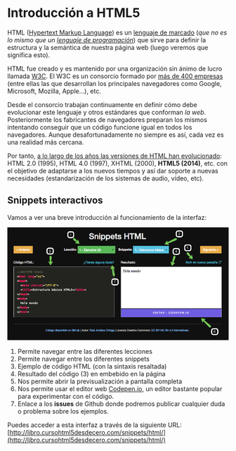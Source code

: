 # Introducción a HTML5

HTML ([Hypertext Markup Language](http://www.w3.org/html/)) es un [lenguaje de marcado](https://es.wikipedia.org/wiki/Lenguaje_de_marcado) (*que no es lo mismo que un [lenguaje de programación](https://es.wikipedia.org/wiki/Lenguaje_de_programaci%C3%B3n)*) que sirve para definir la estructura y la semántica de nuestra página web (luego veremos que significa esto). 

HTML fue creado y es mantenido por una organización sin ánimo de lucro llamada [W3C](http://www.w3.org/). El W3C es un consorcio formado por [más de 400 empresas](http://www.w3.org/Consortium/Member/List) (entre ellas las que desarrollan los principales navegadores como Google, Microsoft, Mozilla, Apple...), etc. 

Desde el consorcio trabajan continuamente en definir cómo debe evolucionar este lenguaje y otros estándares que conforman *la web*. Posteriormente los fabricantes de navegadores preparan los mismos intentando conseguir que un código funcione igual en todos los navegadores. Aunque desafortunadamente no siempre es así, cada vez es una realidad más cercana.

Por tanto, [a lo largo de los años las versiones de HTML han evolucionado](https://en.wikipedia.org/wiki/HTML#HTML_versions_timeline): HTML 2.0 (1995), HTML 4.0 (1997), XHTML (2000), **HTML5 (2014)**, etc. con el objetivo de adaptarse a los nuevos tiempos y así dar soporte a nuevas necesidades (estandarización de los sistemas de audio, vídeo, etc).

## Snippets interactivos
Vamos a ver una breve introducción al funcionamiento de la interfaz:

![Snippets HTML](../images/snippets_html.png)

1. Permite navegar entre las diferentes lecciones
2. Permite navegar entre los diferentes snippets
3. Ejemplo de código HTML (con la sintaxis resaltada)
4. Resultado del código (3) en embebido en la página
5. Nos permite abrir la previsualización a pantalla completa
6. Nos permite usar el editor web [Codepen.io](http://codepen.io), un editor bastante popular para experimentar con el código.
7. Enlace a los **issues** de Github donde podremos publicar cualquier duda o problema sobre los ejemplos.


Puedes acceder a esta interfaz a través de la siguiente URL:
[http://libro.cursohtml5desdecero.com/snippets/html/](http://libro.cursohtml5desdecero.com/snippets/html/)
